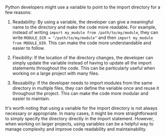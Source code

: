Python developers might use a variable to point to the import directory for a few reasons:

1. Readability: By using a variable, the developer can give a meaningful name to the directory and make the code more readable. For example, instead of writing `import my_module from /path/to/my/module`, they can write `MODULE_DIR = "/path/to/my/module"` and then `import my_module from MODULE_DIR`. This can make the code more understandable and easier to follow.

2. Flexibility: If the location of the directory changes, the developer can simply update the variable instead of having to update all the import statements throughout the code. This can be particularly useful when working on a large project with many files.

3. Reusability: If the developer needs to import modules from the same directory in multiple files, they can define the variable once and reuse it throughout the project. This can make the code more modular and easier to maintain.

It's worth noting that using a variable for the import directory is not always necessary or appropriate. In many cases, it might be more straightforward to simply specify the directory directly in the import statement. However, when working on larger projects, using variables can be a helpful way to manage complexity and improve code readability and maintainability.